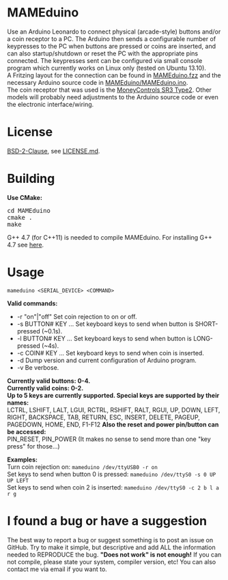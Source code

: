 MAMEduino
========

Use an Arduino Leonardo to connect physical (arcade-style) buttons and/or a coin receptor to a PC. The Arduino then sends a configurable number of keypresses to the PC when buttons are pressed or coins are inserted, and can also startup/shutdown or reset the PC with the appropriate pins connected. The keypresses sent can be configured via small console program which currently works on Linux only (tested on Ubuntu 13.10).  
A Fritzing layout for the connection can be found in [MAMEduino.fzz](https://github.com/HorstBaerbel/MAMEduino/blob/master/MAMEduino.fzz) and the necessary Arduino source code in [MAMEduino/MAMEduino.ino](https://github.com/HorstBaerbel/MAMEduino/blob/master/MAMEduino/MAMEduino.ino).  
The coin receptor that was used is the [MoneyControls SR3 Type2](https://www.google.de/search?q=MoneyControls+SR3+Type2+datasheet). Other models will probably need adjustments to the Arduino source code or even the electronic interface/wiring.

License
========

[BSD-2-Clause](http://opensource.org/licenses/BSD-2-Clause), see [LICENSE.md](https://github.com/HorstBaerbel/MAMEduino/blob/master/LICENSE.md).

Building
========

**Use CMake:**
<pre>
cd MAMEduino
cmake .
make
</pre>

G++ 4.7 (for C++11) is needed to compile MAMEduino. For installing G++ 4.7 see [here](http://lektiondestages.blogspot.de/2013/05/installing-and-switching-gccg-versions.html).

Usage
========

```
mameduino <SERIAL_DEVICE> <COMMAND>
```

**Valid commands:**
- -r "on"|"off" Set coin rejection to on or off.
- -s BUTTON# KEY ... Set keyboard keys to send when button is SHORT-pressed (~0.1s).
- -l BUTTON# KEY ... Set keyboard keys to send when button is LONG-pressed (~4s).
- -c COIN# KEY ... Set keyboard keys to send when coin is inserted.
- -d Dump version and current configuration of Arduino program.
- -v Be verbose.

**Currently valid buttons: 0-4.**  
**Currently valid coins: 0-2.**  
**Up to 5 keys are currently supported. Special keys are supported by their names:**  
  LCTRL, LSHIFT, LALT, LGUI, RCTRL, RSHIFT, RALT, RGUI, UP, DOWN, LEFT, RIGHT, BACKSPACE, TAB, RETURN, ESC, INSERT, DELETE, PAGEUP, PAGEDOWN, HOME, END, F1-F12
**Also the reset and power pin/button can be accessed:**  
  PIN_RESET, PIN_POWER (It makes no sense to send more than one "key press" for those...)  

**Examples:**  
Turn coin rejection on: ```mameduino /dev/ttyUSB0 -r on```  
Set keys to send when button 0 is pressed: ```mameduino /dev/ttyS0 -s 0 UP UP LEFT```  
Set keys to send when coin 2 is inserted: ```mameduino /dev/ttyS0 -c 2 b l a r g```  

I found a bug or have a suggestion
========

The best way to report a bug or suggest something is to post an issue on GitHub. Try to make it simple, but descriptive and add ALL the information needed to REPRODUCE the bug. **"Does not work" is not enough!** If you can not compile, please state your system, compiler version, etc! You can also contact me via email if you want to.
